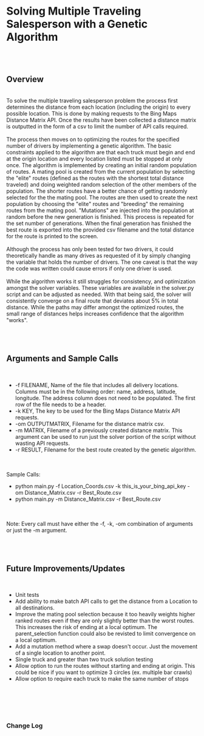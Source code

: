# Solving Multiple Traveling Salesperson with a Genetic Algorithm
<br>
<br>

## Overview
<br>
To solve the multiple traveling salesperson problem the process first determines the distance from each location (including the origin) to every possible location. This is done by making requests to the Bing Maps Distance Matrix API. Once the results have been collected a distance matrix is outputted in the form of a csv to limit the number of API calls required.
<br>
<br>
The process then moves on to optimizing the routes for the specified number of drivers by implementing a genetic algorithm. The basic constraints applied to the algorithm are that each truck must begin and end at the origin location and every location listed must be stopped at only once. The algorithm is implemented by creating an initial random population of routes. A mating pool is created from the current population by selecting the "elite" routes (defined as the routes with the shortest total distance traveled) and doing weighted random selection of the other members of the population. The shorter routes have a better chance of getting randomly selected for the the mating pool. The routes are then used to create the next population by choosing the "elite" routes and "breeding" the remaining routes from the mating pool. "Mutations" are injected into the population at random before the new generation is finished. This process is repeated for the set number of generations. When the final generation has finished the best route is exported into the provided csv filename and the total distance for the route is printed to the screen.
<br>
<br>
Although the process has only been tested for two drivers, it could theoretically handle as many drives as requested of it by simply changing the variable that holds the number of drivers. The one caveat is that the way the code was written could cause errors if only one driver is used.
<br>
<br>
While the algorithm works it still struggles for consistency, and optimization amongst the solver variables. These variables are available in the solver.py script and can be adjusted as needed. With that being said, the solver will consistently converge on a final route that deviates about 5% in total distance. While the paths may differ amongst the optimized routes, the small range of distances helps increases confidence that the algorithm "works".
<br>
<br>
<br>
<br>

## Arguments and Sample Calls
<br>

* -f FILENAME, Name of the file that includes all delivery locations. Columns must be in the following order: name, address, latitude, longitude. The address column does not need to be populated. The first row of the file needs to be a header.
* -k KEY, The key to be used for the Bing Maps Distance Matrix API requests.
* -om OUTPUTMATRIX, Filename for the distance matrix csv.
* -m MATRIX, Filename of a previously created distance matrix. This argument can be used to run just the solver portion of the script without wasting API requests.
* -r RESULT, Filename for the best route created by the genetic algorithm.

<br>
<br>
Sample Calls:
<br>

* python main.py -f Location_Coords.csv -k this_is_your_bing_api_key -om Distance_Matrix.csv -r Best_Route.csv
* python main.py -m Distance_Matrix.csv -r Best_Route.csv

<br>
<br>
Note: Every call must have either the -f, -k, -om combination of arguments or just the -m argument.
<br>
<br>
<br>
<br>

## Future Improvements/Updates
<br>

* Unit tests
* Add ability to make batch API calls to get the distance from a Location to all destinations.
* Improve the mating pool selection because it too heavily weights higher ranked routes even if they are only slightly better than the worst routes. This increases the risk of ending at a local optimum. The parent_selection function could also be revisted to limit convergence on a local optimum.
* Add a mutation method where a swap doesn't occur. Just the movement of a single location to another point.
* Single truck and greater than two truck solution testing
* Allow option to run the routes without starting and ending at origin. This could be nice if you want to optimize 3 circles (ex. multiple bar crawls)
* Allow option to require each truck to make the same number of stops

<br>
<br>
<br>
<br>

### Change Log
